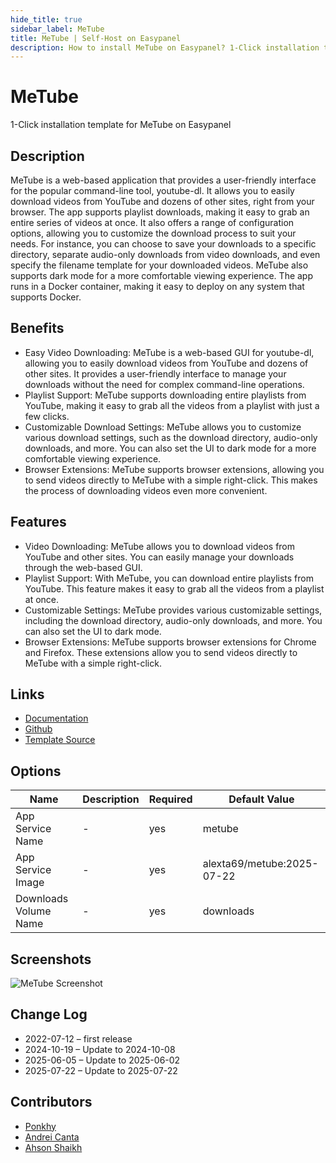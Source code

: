 ```yaml
---
hide_title: true
sidebar_label: MeTube
title: MeTube | Self-Host on Easypanel
description: How to install MeTube on Easypanel? 1-Click installation template for MeTube on Easypanel
---
```


<!-- generated -->

# MeTube

1-Click installation template for MeTube on Easypanel

## Description

MeTube is a web-based application that provides a user-friendly interface for the popular command-line tool, youtube-dl. It allows you to easily download videos from YouTube and dozens of other sites, right from your browser. The app supports playlist downloads, making it easy to grab an entire series of videos at once. It also offers a range of configuration options, allowing you to customize the download process to suit your needs. For instance, you can choose to save your downloads to a specific directory, separate audio-only downloads from video downloads, and even specify the filename template for your downloaded videos. MeTube also supports dark mode for a more comfortable viewing experience. The app runs in a Docker container, making it easy to deploy on any system that supports Docker.

## Benefits

- Easy Video Downloading: MeTube is a web-based GUI for youtube-dl, allowing you to easily download videos from YouTube and dozens of other sites. It provides a user-friendly interface to manage your downloads without the need for complex command-line operations.
- Playlist Support: MeTube supports downloading entire playlists from YouTube, making it easy to grab all the videos from a playlist with just a few clicks.
- Customizable Download Settings: MeTube allows you to customize various download settings, such as the download directory, audio-only downloads, and more. You can also set the UI to dark mode for a more comfortable viewing experience.
- Browser Extensions: MeTube supports browser extensions, allowing you to send videos directly to MeTube with a simple right-click. This makes the process of downloading videos even more convenient.

## Features

- Video Downloading: MeTube allows you to download videos from YouTube and other sites. You can easily manage your downloads through the web-based GUI.
- Playlist Support: With MeTube, you can download entire playlists from YouTube. This feature makes it easy to grab all the videos from a playlist at once.
- Customizable Settings: MeTube provides various customizable settings, including the download directory, audio-only downloads, and more. You can also set the UI to dark mode.
- Browser Extensions: MeTube supports browser extensions for Chrome and Firefox. These extensions allow you to send videos directly to MeTube with a simple right-click.

## Links

- [Documentation](https://github.com/alexta69/metube)
- [Github](https://github.com/alexta69/metube)
- [Template Source](https://github.com/easypanel-io/templates/tree/main/templates/metube)

## Options

Name | Description | Required | Default Value
-|-|-|-
App Service Name | - | yes | metube
App Service Image | - | yes | alexta69/metube:2025-07-22
Downloads Volume Name | - | yes | downloads

## Screenshots

![MeTube Screenshot](./assets/screenshot.png)

## Change Log

- 2022-07-12 – first release
- 2024-10-19 – Update to 2024-10-08
- 2025-06-05 – Update to 2025-06-02
- 2025-07-22 – Update to 2025-07-22

## Contributors

- [Ponkhy](https://github.com/Ponkhy)
- [Andrei Canta](https://github.com/deiucanta)
- [Ahson Shaikh](https://github.com/Ahson-Shaikh)
